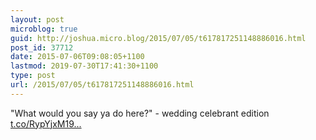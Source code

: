 ```yaml
---
layout: post
microblog: true
guid: http://joshua.micro.blog/2015/07/05/t617817251148886016.html
post_id: 37712
date: 2015-07-06T09:08:05+1100
lastmod: 2019-07-30T17:41:30+1100
type: post
url: /2015/07/05/t617817251148886016.html
---
```

"What would you say ya do here?" - wedding celebrant edition [t.co/RypYjxM19...](http://t.co/RypYjxM19m)
